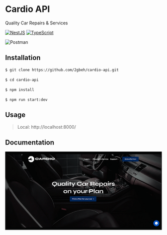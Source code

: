 # Cardio API

Quality Car Repairs & Services

[![NestJS](https://img.shields.io/badge/NestJS-10.x-e0234e.svg)](https://docs.nestjs.com/)
[![TypeScript](https://img.shields.io/badge/TypeScript-5.x-blue.svg)](https://www.typescriptlang.org/docs/)

![Postman](https://img.shields.io/badge/Postman-FF6C37?style=for-the-badge&logo=postman&logoColor=white)

## Installation

```
$ git clone https://github.com/2gbeh/cardio-api.git

$ cd cardio-api

$ npm install

$ npm run start:dev
```

## Usage

> Local:   http://localhost:8000/

## Documentation

![Screenshot](./social-preview.png)
